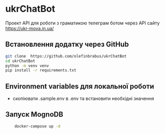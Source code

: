 # ukrChatBot
Проект API для роботи з граматикою телеграм ботом
через API сайту https://ukr-mova.in.ua/  

## Встановлення додатку через GitHub
```bash
git clone  https://github.com/olefinbrabus/ukrChatBot
cd ukrChatBot
python -m venv venv
pip install -r requirements.txt
```

## Environment variables для локальної роботи
- скопіювати .sample.env в .env та встановити необхідні значення

## Запуск MognoDB
```bash
    docker-compose up -d


